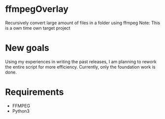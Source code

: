 # ffmpegOverlay
Recursively convert large amount of files in a folder using ffmpeg
Note: This is a own time own target project

# New goals
Using my experiences in writing the past releases, I am planning to rework the entire script for more efficiency. Currently, only the foundation work is done.

# Requirements
- FFMPEG
- Python3
